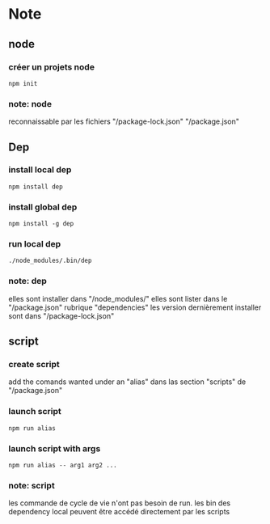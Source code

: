 # Note

## node

### créer un projets node

`npm init`

### note: node

reconnaissable par les fichiers  "/package-lock.json" "/package.json"

## Dep


### install local dep

`npm install dep`

### install global dep

`npm install -g dep`

### run local dep

`./node_modules/.bin/dep`

### note: dep

elles sont installer dans "/node_modules/"
elles sont lister dans le "/package.json" rubrique "dependencies"
les version dernièrement installer sont dans "/package-lock.json"

## script

### create script

add the comands wanted under an "alias" dans las section "scripts" de "/package.json"

### launch script

`npm run alias`

### launch script with args

`npm run alias -- arg1 arg2 ...`

### note: script

les commande de cycle de vie n'ont pas besoin de run.
les bin des dependency local peuvent être accédé directement par les scripts
